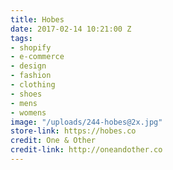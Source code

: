```yaml
---
title: Hobes
date: 2017-02-14 10:21:00 Z
tags:
- shopify
- e-commerce
- design
- fashion
- clothing
- shoes
- mens
- womens
image: "/uploads/244-hobes@2x.jpg"
store-link: https://hobes.co
credit: One & Other
credit-link: http://oneandother.co
---
```


